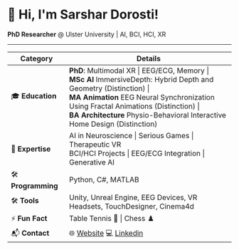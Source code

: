 # 👋 Hi, I'm Sarshar Dorosti!  
**PhD Researcher** @ Ulster University | AI, BCI, HCI, XR  

---

| **Category**         | **Details**                                                                                      |
|-----------------------|--------------------------------------------------------------------------------------------------|
| 🎓 **Education**      | **PhD**: Multimodal XR \| EEG/ECG, Memory \| <br> **MSc AI** ImmersiveDepth: Hybrid Depth and Geometry (Distinction) \| <br> **MA Animation** EEG Neural Synchronization Using Fractal Animations (Distinction) \| <br> **BA Architecture** Physio-Behavioral Interactive Home Design (Distinction) |
| 💬 **Expertise**      | AI in Neuroscience \| Serious Games \| Therapeutic VR <br> BCI/HCI Projects \| EEG/ECG Integration \| Generative AI |
| 🛠️ **Programming**    | Python, C#, MATLAB                                                                              |
| 🛠️ **Tools**          | Unity, Unreal Engine, EEG Devices, VR Headsets, TouchDesigner, Cinema4d                         |
| ⚡ **Fun Fact**       | Table Tennis 🏓 \| Chess ♟️                                                                    |
| 📬 **Contact**        | 🌐 [Website](https://pure.ulster.ac.uk/en/persons/sarshar-dorosti)  💻 [Linkedin](https://www.linkedin.com/in/sarshar-dorosti/?originalSubdomain=uk) |
